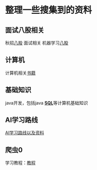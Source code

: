 # 整理一些搜集到的资料

## 面试八股相关
秋招[八股](https://github.com/csguide-dabai/interview-guide/tree/main) 面试相关
机器学习[八股](https://github.com/zhengjingwei/machine-learning-interview)

## 计算机
计算机相关[书籍](https://github.com/EvanLi/programming-book/tree/master)

## 基础知识
java开发，包括java [**SQL**](https://javabetter.cn/)等计算机基础知识

## AI学习路线
[AI学习路线以及资料](https://mp.weixin.qq.com/s/3_KT7WZvvTGts3wprlpFPA)

## 爬虫0
学习教程：[教程](https://github.com/QuanjianSong/Spider-Learning/tree/main)
